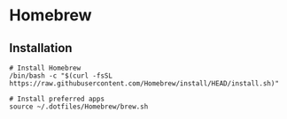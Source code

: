 # Homebrew
## Installation
```
# Install Homebrew
/bin/bash -c "$(curl -fsSL https://raw.githubusercontent.com/Homebrew/install/HEAD/install.sh)"

# Install preferred apps
source ~/.dotfiles/Homebrew/brew.sh
```
